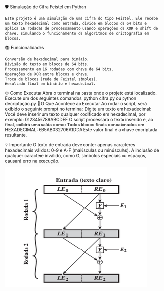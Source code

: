 🛡️ Simulação de Cifra Feistel em Python

    Este projeto é uma simulação de uma cifra do tipo Feistel. Ele recebe um texto hexadecimal como entrada, divide em blocos de 64 bits e aplica 16 rodadas de processamento usando operações de XOR e shift de chave, simulando o funcionamento de algoritmos de criptografia em blocos.

📚 Funcionalidades

    Conversão de hexadecimal para binário.
    Divisão do texto em blocos de 64 bits.
    Processamento em 16 rodadas com chave de 64 bits.
    Operações de XOR entre blocos e chave.
    Troca de blocos (rede de Feistel simples).
    Resultado final em binário e hexadecimal.


⚙️ Como Executar
    Abra o terminal na pasta onde o projeto está localizado.
    Execute um dos seguintes comandos:
        python cifra.py
        ou
        python decriptação.py
🧾 O Que Acontece ao Executar
    Ao rodar o script, será exibido o seguinte prompt no terminal:
    Digite um texto em hexadecimal:
    Você deve inserir um texto qualquer codificado em hexadecimal, por exemplo: 0123456789ABCDEF
    O script processará o texto inserido e, ao final, exibirá uma saída como:
    Todos blocos finais concatenados em HEXADECIMAL:
    6B5AB032706A1DDA
    Este valor final é a chave encriptada resultante.

💡 Importante
    O texto de entrada deve conter apenas caracteres hexadecimais válidos: 0-9 e A-F (maiúsculas ou minúsculas).
    A inclusão de qualquer caractere inválido, como G, símbolos especiais ou espaços, causará erro na execução.


![alt text](image.png)